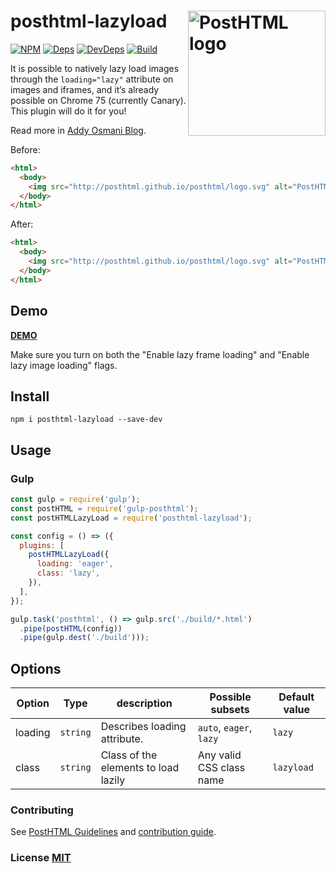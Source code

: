 # posthtml-lazyload <img align="right" width="220" height="200" title="PostHTML logo" src="http://posthtml.github.io/posthtml/logo.svg">

[![NPM][npm]][npm-url]
[![Deps][deps]][deps-url]
[![DevDeps][dev-deps]][dev-deps-url]
[![Build][build]][build-badge]

 It is possible to natively lazy load images through the `loading="lazy"` attribute on images and iframes, and it’s already possible on Chrome 75 (currently Canary). This plugin will do it for you!
 
 Read more in [Addy Osmani Blog](https://addyosmani.com/blog/lazy-loading/).

Before:
``` html
<html>
  <body>
    <img src="http://posthtml.github.io/posthtml/logo.svg" alt="PostHTML" width="220" heigth="200" class="lazyload"> 
  </body>
</html>
```

After:
``` html
<html>
  <body>
    <img src="http://posthtml.github.io/posthtml/logo.svg" alt="PostHTML" width="220" heigth="200" class="lazyload" loading="lazy"> 
  </body>
</html>
```

## Demo
[**DEMO**](https://mathiasbynens.be/demo/img-loading-lazy)

Make sure you turn on both the "Enable lazy frame loading" and "Enable lazy image loading" flags.

## Install

```npm
npm i posthtml-lazyload --save-dev
```

## Usage

### Gulp

``` js
const gulp = require('gulp');
const postHTML = require('gulp-posthtml');
const postHTMLLazyLoad = require('posthtml-lazyload');

const config = () => ({
  plugins: [
    postHTMLLazyLoad({
      loading: 'eager',
      class: 'lazy',
    }),
  ],
});

gulp.task('posthtml', () => gulp.src('./build/*.html')
  .pipe(postHTML(config))
  .pipe(gulp.dest('./build')));
```

## Options

| Option | Type | description | Possible subsets | Default value |
| ------ | ------ | ------ | ------ | ------ |
 loading | `string` | Describes loading attribute. | `auto`, `eager`, `lazy` | `lazy` |
 class | `string` | Class of the elements to load lazily | Any valid CSS class name | `lazyload` |

### Contributing

See [PostHTML Guidelines](https://github.com/posthtml/posthtml/tree/master/docs) and [contribution guide](CONTRIBUTING.md).

### License [MIT](LICENSE)

[npm]: https://img.shields.io/npm/v/posthtml-lazyload.svg
[npm-url]: https://npmjs.com/package/posthtml-lazyload

[deps]: https://david-dm.org/posthtml/posthtml.svg
[deps-url]: https://david-dm.org/webistomin/posthtml-lazyload

[dev-deps]: https://david-dm.org/webistomin/posthtml-lazyload/dev-status.svg
[dev-deps-url]: https://david-dm.org/webistomin/posthtml-lazyload?type=dev

[style]: https://img.shields.io/badge/code%20style-standard-yellow.svg
[style-url]: http://standardjs.com/

[build]: https://travis-ci.com/webistomin/posthtml-lazyload.svg?token=CqDseQbTs4cMwNAwVsgp&branch=master
[build-badge]: https://travis-ci.com/webistomin/posthtml-lazyload
